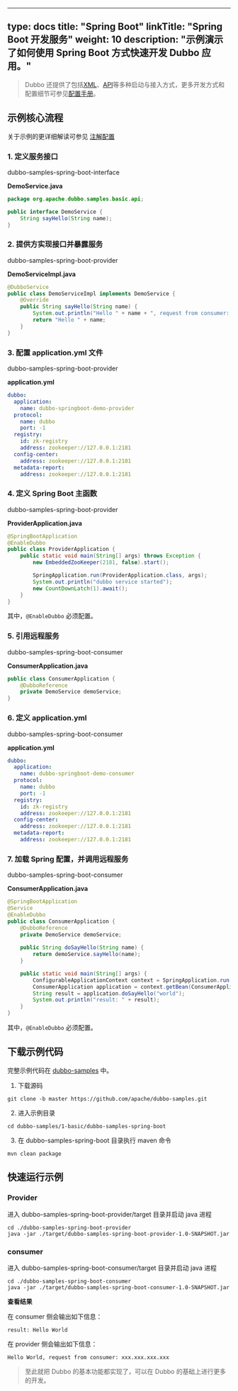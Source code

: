 
---
type: docs
title: "Spring Boot"
linkTitle: "Spring Boot 开发服务"
weight: 10
description: "示例演示了如何使用 Spring Boot 方式快速开发 Dubbo 应用。"
---

> Dubbo 还提供了包括[XML](../../reference-manual/config/xml)、[API](../../reference-manual/config/api)等多种启动与接入方式，更多开发方式和配置细节可参见[配置手册](../../reference-manual/config/)。

## 示例核心流程

关于示例的更详细解读可参见 [注解配置](../../reference-manual/config/annotation/)

### 1. 定义服务接口

dubbo-samples-spring-boot-interface

**DemoService.java**
```java
package org.apache.dubbo.samples.basic.api;

public interface DemoService {
    String sayHello(String name);
}
```

### 2. 提供方实现接口并暴露服务

dubbo-samples-spring-boot-provider

**DemoServiceImpl.java**
```java
@DubboService
public class DemoServiceImpl implements DemoService {
    @Override
    public String sayHello(String name) {
        System.out.println("Hello " + name + ", request from consumer: " + RpcContext.getContext().getRemoteAddress());
        return "Hello " + name;
    }
}
```

### 3. 配置 application.yml 文件

dubbo-samples-spring-boot-provider 

**application.yml**
```yaml
dubbo:
  application:
    name: dubbo-springboot-demo-provider
  protocol:
    name: dubbo
    port: -1
  registry:
    id: zk-registry
    address: zookeeper://127.0.0.1:2181
  config-center:
    address: zookeeper://127.0.0.1:2181
  metadata-report:
    address: zookeeper://127.0.0.1:2181
```

### 4. 定义 Spring Boot 主函数

dubbo-samples-spring-boot-provider

**ProviderApplication.java**
```java
@SpringBootApplication
@EnableDubbo
public class ProviderApplication {
    public static void main(String[] args) throws Exception {
        new EmbeddedZooKeeper(2181, false).start();

        SpringApplication.run(ProviderApplication.class, args);
        System.out.println("dubbo service started");
        new CountDownLatch(1).await();
    }
}
```
其中，`@EnableDubbo` 必须配置。

### 5. 引用远程服务

dubbo-samples-spring-boot-consumer

**ConsumerApplication.java**
```java
public class ConsumerApplication {
    @DubboReference
    private DemoService demoService;
}
```

### 6. 定义 application.yml

dubbo-samples-spring-boot-consumer

**application.yml**
```yaml
dubbo:
  application:
    name: dubbo-springboot-demo-consumer
  protocol:
    name: dubbo
    port: -1
  registry:
    id: zk-registry
    address: zookeeper://127.0.0.1:2181
  config-center:
    address: zookeeper://127.0.0.1:2181
  metadata-report:
    address: zookeeper://127.0.0.1:2181
```

### 7. 加载 Spring 配置，并调用远程服务

dubbo-samples-spring-boot-consumer

**ConsumerApplication.java**
```java
@SpringBootApplication
@Service
@EnableDubbo
public class ConsumerApplication {
    @DubboReference
    private DemoService demoService;
    
    public String doSayHello(String name) {
        return demoService.sayHello(name);
    }

    public static void main(String[] args) {
        ConfigurableApplicationContext context = SpringApplication.run(ConsumerApplication.class, args);
        ConsumerApplication application = context.getBean(ConsumerApplication.class);
        String result = application.doSayHello("world");
        System.out.println("result: " + result);
    }
}
```

其中，`@EnableDubbo` 必须配置。

## 下载示例代码
完整示例代码在 [dubbo-samples](https://github.com/apache/dubbo-samples/tree/master/1-basic/dubbo-samples-spring-boot) 中。

1. 下载源码
```shell script
git clone -b master https://github.com/apache/dubbo-samples.git
```
2. 进入示例目录
```shell script
cd dubbo-samples/1-basic/dubbo-samples-spring-boot
```
3. 在 dubbo-samples-spring-boot 目录执行 maven 命令
```shell script
mvn clean package
```

## 快速运行示例

### Provider
 
进入 dubbo-samples-spring-boot-provider/target 目录并启动 java 进程
```shell script
cd ./dubbo-samples-spring-boot-provider
java -jar ./target/dubbo-samples-spring-boot-provider-1.0-SNAPSHOT.jar
```

### consumer
 
进入 dubbo-samples-spring-boot-consumer/target 目录并启动 java 进程
```shell script
cd ./dubbo-samples-spring-boot-consumer
java -jar ./target/dubbo-samples-spring-boot-consumer-1.0-SNAPSHOT.jar
```

**查看结果**
 
在 consumer 侧会输出如下信息：
```
result: Hello World
```
在 provider 侧会输出如下信息：
```
Hello World, request from consumer: xxx.xxx.xxx.xxx
```

> 至此就把 Dubbo 的基本功能都实现了，可以在 Dubbo 的基础上进行更多的开发。
